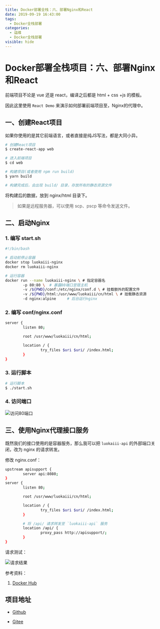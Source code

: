 ```yaml
---
title: Docker部署全栈：六、部署Nginx和React
date: 2019-09-19 16:43:00
tags: 
  - Docker全栈部署
categories:
  - 运维
  - Docker全栈部署
visible: hide
---
```


# Docker部署全栈项目：六、部署Nginx和React

前端项目不论是 vue 还是 react，编译之后都是 html + css +js 的模板。

因此这里使用 `React Demo` 来演示如何部署前端项目至，Nginx的代理中。

## 一、创建React项目

如果你使用的是其它前端语言，或者直接是纯JS写法，都是大同小异。

```sh
# 创建React项目
$ create-react-app web

# 进入前端项目
$ cd web

# 构建项目(或者使用 npm run build)
$ yarn build 

# 构建完成后，会出现 build/ 目录，存放所有的静态资源文件
```

将构建后的数据，放到 nginx/html 目录下。

> 如果是远程服务器，可以使用 scp、pscp 等命令发送文件。

## 二、启动Nginx

### 1. 编写 start.sh

```sh
#!/bin/bash

# 启动前停止容器
docker stop luokaiii-nginx
docker rm luokaiii-nginx

# 运行容器
docker run --name luokaiii-nginx \ # 指定容器名
        -p 80:80 \	# 暴露80端口至宿主机
        -v /${PWD}/conf:/etc/nginx/conf.d \	# 挂载额外的配置文件
        -v /${PWD}/html:/usr/www/luokaiii/cn/html \	# 挂载静态资源
        -d nginx:alpine 	# 后台运行nginx
```

### 2. 编写 conf/nginx.conf

```sh
server {
        listen 80;

        root /usr/www/luokaiii/cn/html;

        location / {
                try_files $uri $uri/ /index.html;
        }
}
```

### 3. 运行脚本

```sh
# 运行脚本
$ ./start.sh
```

### 4. 访问端口

![访问80端口](https://i.loli.net/2019/09/24/ur4k3zwVv1AYeZX.png)

## 三、使用Nginx代理接口服务

既然我们的接口使用的是容器服务，那么我可以把 `luokaiii-api` 的外部端口关闭，改为 nginx 的请求转发。

修改 nginx.conf：

```sh
upstream apisupport {
        server api:8080;
}
server {
        listen 80;

        root /usr/www/luokaiii/cn/html;

        location / {
                try_files $uri $uri/ /index.html;
        }

		# 将 /api/ 请求转发至 `luokaiii-api` 服务
        location /api/ {
                proxy_pass http://apisupport/;
        }
}

```

请求测试：

![请求结果](https://i.loli.net/2019/09/24/zx2qnsV7OCurgSH.png)

参考资料：

1. [Docker Hub](https://hub.docker.com/_/nginx)

## 项目地址

- [Github](https://github.com/luokaiii/luokaiii.docker-images)

- [Gitee](https://gitee.com/luokaiii/luokaiii.docker-images)